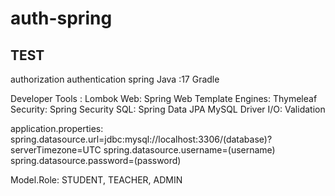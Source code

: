 # auth-spring
## TEST
authorization authentication spring
Java :17
Gradle

Developer Tools :
Lombok
Web:
Spring Web
Template Engines:
Thymeleaf
Security:
Spring Security
SQL:
Spring Data JPA
MySQL Driver
I/O:
Validation

application.properties:
spring.datasource.url=jdbc:mysql://localhost:3306/(database)?serverTimezone=UTC
spring.datasource.username=(username)
spring.datasource.password=(password)

Model.Role:
	STUDENT,
    TEACHER,
    ADMIN
